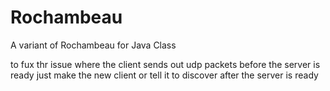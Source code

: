 Rochambeau
==========

A variant of Rochambeau for Java Class

to fux thr issue where the client sends out udp packets before the server is ready just make the new client or tell it to discover after the server is ready  
